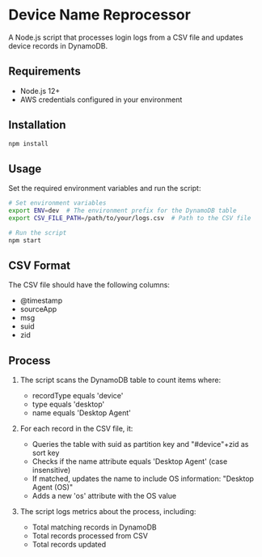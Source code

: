 # Device Name Reprocessor

A Node.js script that processes login logs from a CSV file and updates device records in DynamoDB.

## Requirements

- Node.js 12+
- AWS credentials configured in your environment

## Installation

```bash
npm install
```

## Usage

Set the required environment variables and run the script:

```bash
# Set environment variables
export ENV=dev  # The environment prefix for the DynamoDB table
export CSV_FILE_PATH=/path/to/your/logs.csv  # Path to the CSV file

# Run the script
npm start
```

## CSV Format

The CSV file should have the following columns:
- @timestamp
- sourceApp
- msg
- suid
- zid

## Process

1. The script scans the DynamoDB table to count items where:
   - recordType equals 'device'
   - type equals 'desktop'
   - name equals 'Desktop Agent'

2. For each record in the CSV file, it:
   - Queries the table with suid as partition key and "#device"+zid as sort key
   - Checks if the name attribute equals 'Desktop Agent' (case insensitive)
   - If matched, updates the name to include OS information: "Desktop Agent (OS)"
   - Adds a new 'os' attribute with the OS value

3. The script logs metrics about the process, including:
   - Total matching records in DynamoDB
   - Total records processed from CSV
   - Total records updated